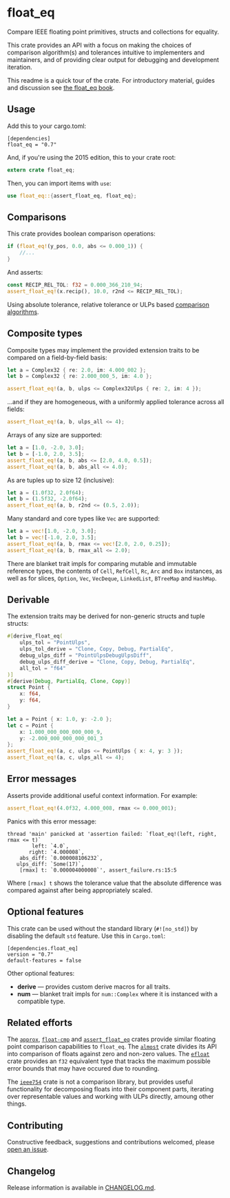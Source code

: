 # float_eq

Compare IEEE floating point primitives, structs and collections for equality.

This crate provides an API with a focus on making the choices of comparison 
algorithm(s) and tolerances intuitive to implementers and maintainers, and of
providing clear output for debugging and development iteration.

This readme is a quick tour of the crate. For introductory material, guides and
discussion see [the float_eq book].

## Usage

Add this to your cargo.toml:

```
[dependencies]
float_eq = "0.7"
```

And, if you're using the 2015 edition, this to your crate root:

```rust
extern crate float_eq;
```

Then, you can import items with `use`:

```rust
use float_eq::{assert_float_eq, float_eq};
```

## Comparisons

This crate provides boolean comparison operations:

```rust
if (float_eq!(y_pos, 0.0, abs <= 0.000_1)) {
    //...
}
```

And asserts:

```rust
const RECIP_REL_TOL: f32 = 0.000_366_210_94;
assert_float_eq!(x.recip(), 10.0, r2nd <= RECIP_REL_TOL);
```

Using absolute tolerance, relative tolerance or ULPs based [comparison
algorithms].

## Composite types

Composite types may implement the provided extension traits to be compared on a
field-by-field basis:

```rust
let a = Complex32 { re: 2.0, im: 4.000_002 };
let b = Complex32 { re: 2.000_000_5, im: 4.0 };

assert_float_eq!(a, b, ulps <= Complex32Ulps { re: 2, im: 4 });
```

...and if they are homogeneous, with a uniformly applied tolerance across all
fields:

```rust
assert_float_eq!(a, b, ulps_all <= 4);
```

Arrays of any size are supported:

```rust
let a = [1.0, -2.0, 3.0];
let b = [-1.0, 2.0, 3.5];
assert_float_eq!(a, b, abs <= [2.0, 4.0, 0.5]);
assert_float_eq!(a, b, abs_all <= 4.0);
```

As are tuples up to size 12 (inclusive):

```rust
let a = (1.0f32, 2.0f64);
let b = (1.5f32, -2.0f64);
assert_float_eq!(a, b, r2nd <= (0.5, 2.0));
```

Many standard and core types like `Vec` are supported:

```rust
let a = vec![1.0, -2.0, 3.0];
let b = vec![-1.0, 2.0, 3.5];
assert_float_eq!(a, b, rmax <= vec![2.0, 2.0, 0.25]);
assert_float_eq!(a, b, rmax_all <= 2.0);
```

There are blanket trait impls for comparing mutable and immutable reference
types, the contents of `Cell`, `RefCell`, `Rc`, `Arc` and `Box` instances, as
well as for slices, `Option`, `Vec`, `VecDeque`, `LinkedList`, `BTreeMap` and
`HashMap`.

## Derivable

The extension traits may be derived for non-generic structs and tuple structs:

```rust
#[derive_float_eq(
    ulps_tol = "PointUlps",
    ulps_tol_derive = "Clone, Copy, Debug, PartialEq",
    debug_ulps_diff = "PointUlpsDebugUlpsDiff",
    debug_ulps_diff_derive = "Clone, Copy, Debug, PartialEq",
    all_tol = "f64"
)]
#[derive(Debug, PartialEq, Clone, Copy)]
struct Point {
    x: f64,
    y: f64,
}

let a = Point { x: 1.0, y: -2.0 };
let c = Point { 
    x: 1.000_000_000_000_000_9, 
    y: -2.000_000_000_000_001_3
};
assert_float_eq!(a, c, ulps <= PointUlps { x: 4, y: 3 });
assert_float_eq!(a, c, ulps_all <= 4);
```

## Error messages

Asserts provide additional useful context information. For example:

```rust
assert_float_eq!(4.0f32, 4.000_008, rmax <= 0.000_001);
```

Panics with this error message:

```
thread 'main' panicked at 'assertion failed: `float_eq!(left, right, rmax <= t)`
        left: `4.0`,
       right: `4.000008`,
    abs_diff: `0.000008106232`,
   ulps_diff: `Some(17)`,
    [rmax] t: `0.000004000008`', assert_failure.rs:15:5
```

Where `[rmax] t` shows the tolerance value that the absolute difference was
compared against after being appropriately scaled.

## Optional features

This crate can be used without the standard library (`#![no_std]`) by disabling
the default `std` feature. Use this in `Cargo.toml`:

```
[dependencies.float_eq]
version = "0.7"
default-features = false
```

Other optional features:
- **derive** — provides custom derive macros for all traits.
- **num** — blanket trait impls for `num::Complex` where it is instanced with a
  compatible type.

## Related efforts

The [`approx`], [`float-cmp`] and [`assert_float_eq`] crates provide similar
floating point comparison capabilities to `float_eq`. The [`almost`] crate
divides its API into comparison of floats against zero and non-zero values. The
[`efloat`] crate provides an `f32` equivalent type that tracks the maximum
possible error bounds that may have occured due to rounding.

The [`ieee754`] crate is not a comparison library, but provides useful
functionality for decomposing floats into their component parts, iterating over
representable values and working with ULPs directly, amoung other things.

## Contributing 

Constructive feedback, suggestions and contributions welcomed, please
[open an issue].

## Changelog

Release information is available in [CHANGELOG.md](CHANGELOG.md).

[comparison algorithms]: https://jtempest.github.io/float_eq-rs/book/background/float_comparison_algorithms.html
[open an issue]: https://github.com/jtempest/float_eq-rs/issues/
[the float_eq book]: https://jtempest.github.io/float_eq-rs/book/introduction.html
[`almost`]: https://crates.io/crates/almost
[`approx`]: https://crates.io/crates/approx
[`assert_float_eq`]: https://crates.io/crates/assert_float_eq
[`efloat`]: https://crates.io/crates/efloat
[`float-cmp`]: https://crates.io/crates/float-cmp
[`ieee754`]: https://crates.io/crates/ieee754
